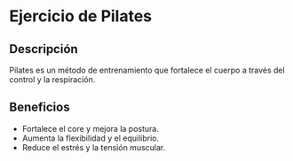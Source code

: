 # Ejercicio de Pilates

## Descripción
Pilates es un método de entrenamiento que fortalece el cuerpo a través del control y la respiración.

## Beneficios
- Fortalece el core y mejora la postura.
- Aumenta la flexibilidad y el equilibrio.
- Reduce el estrés y la tensión muscular.